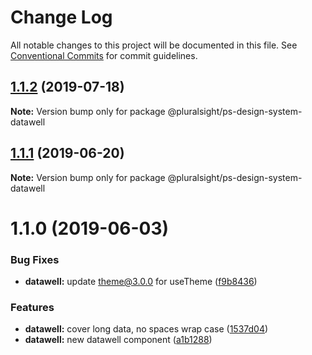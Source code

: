 # Change Log

All notable changes to this project will be documented in this file.
See [Conventional Commits](https://conventionalcommits.org) for commit guidelines.

## [1.1.2](https://github.com/pluralsight/design-system/compare/@pluralsight/ps-design-system-datawell@1.1.1...@pluralsight/ps-design-system-datawell@1.1.2) (2019-07-18)

**Note:** Version bump only for package @pluralsight/ps-design-system-datawell





## [1.1.1](https://github.com/pluralsight/design-system/compare/@pluralsight/ps-design-system-datawell@1.1.0...@pluralsight/ps-design-system-datawell@1.1.1) (2019-06-20)

**Note:** Version bump only for package @pluralsight/ps-design-system-datawell





# 1.1.0 (2019-06-03)


### Bug Fixes

* **datawell:** update theme@3.0.0 for useTheme ([f9b8436](https://github.com/pluralsight/design-system/commit/f9b8436))


### Features

* **datawell:** cover long data, no spaces wrap case ([1537d04](https://github.com/pluralsight/design-system/commit/1537d04))
* **datawell:** new datawell component ([a1b1288](https://github.com/pluralsight/design-system/commit/a1b1288))
